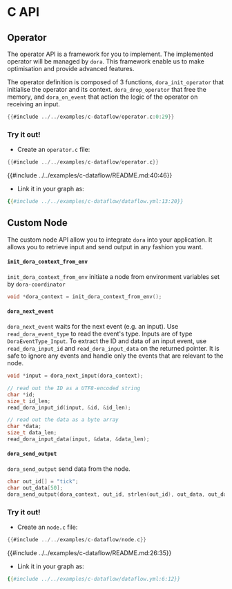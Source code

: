 # C API

## Operator

The operator API is a framework for you to implement. The implemented operator will be managed by `dora`. This framework enable us to make optimisation and provide advanced features.

The operator definition is composed of 3 functions, `dora_init_operator` that initialise the operator and its context. `dora_drop_operator` that free the memory, and `dora_on_event` that action the logic of the operator on receiving an input.

```c
{{#include ../../examples/c-dataflow/operator.c:0:29}}
```
### Try it out!

- Create an `operator.c` file:
```c
{{#include ../../examples/c-dataflow/operator.c}}
```

{{#include ../../examples/c-dataflow/README.md:40:46}}

- Link it in your graph as:
```yaml
{{#include ../../examples/c-dataflow/dataflow.yml:13:20}}
```

## Custom Node

The custom node API allow you to integrate `dora` into your application. It allows you to retrieve input and send output in any fashion you want. 

#### `init_dora_context_from_env`

`init_dora_context_from_env` initiate a node from environment variables set by `dora-coordinator` 

```c
void *dora_context = init_dora_context_from_env();
```

#### `dora_next_event`

`dora_next_event` waits for the next event (e.g. an input). Use `read_dora_event_type` to read the event's type. Inputs are of type `DoraEventType_Input`. To extract the ID and data of an input event, use `read_dora_input_id`  and `read_dora_input_data` on the returned pointer. It is safe to ignore any events and handle only the events that are relevant to the node.

```c
void *input = dora_next_input(dora_context);

// read out the ID as a UTF8-encoded string
char *id;
size_t id_len;
read_dora_input_id(input, &id, &id_len);

// read out the data as a byte array
char *data;
size_t data_len;
read_dora_input_data(input, &data, &data_len);
```

#### `dora_send_output`

`dora_send_output` send data from the node.

```c
char out_id[] = "tick";
char out_data[50];
dora_send_output(dora_context, out_id, strlen(out_id), out_data, out_data_len);
```
### Try it out!

- Create an `node.c` file:
```c
{{#include ../../examples/c-dataflow/node.c}}
```

{{#include ../../examples/c-dataflow/README.md:26:35}}

- Link it in your graph as:
```yaml
{{#include ../../examples/c-dataflow/dataflow.yml:6:12}}
```